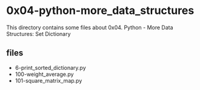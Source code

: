 # 0x04-python-more_data_structures

This directory contains some files about 0x04. Python - More Data Structures: Set Dictionary

## files

* 6-print_sorted_dictionary.py
* 100-weight_average.py
* 101-square_matrix_map.py
